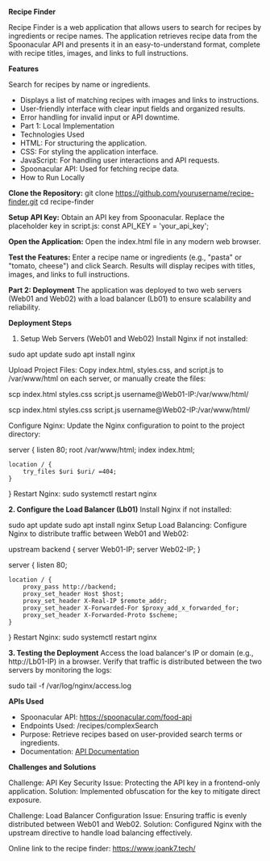 **Recipe Finder**

Recipe Finder is a web application that allows users to search for recipes by ingredients or recipe names. The application retrieves recipe data from the Spoonacular API and presents it in an easy-to-understand format, complete with recipe titles, images, and links to full instructions.

**Features**

Search for recipes by name or ingredients.
- Displays a list of matching recipes with images and links to instructions.
- User-friendly interface with clear input fields and organized results.
- Error handling for invalid input or API downtime.
- Part 1: Local Implementation
- Technologies Used
- HTML: For structuring the application.
- CSS: For styling the application interface.
- JavaScript: For handling user interactions and API requests.
- Spoonacular API: Used for fetching recipe data.
- How to Run Locally

**Clone the Repository:**
git clone https://github.com/yourusername/recipe-finder.git
cd recipe-finder

**Setup API Key:**
Obtain an API key from Spoonacular.
Replace the placeholder key in script.js:
const API_KEY = 'your_api_key';

**Open the Application:**
Open the index.html file in any modern web browser.

**Test the Features:**
Enter a recipe name or ingredients (e.g., "pasta" or "tomato, cheese") and click Search.
Results will display recipes with titles, images, and links to full instructions.

**Part 2: Deployment**
The application was deployed to two web servers (Web01 and Web02) with a load balancer (Lb01) to ensure scalability and reliability.

**Deployment Steps**
1. Setup Web Servers (Web01 and Web02)
Install Nginx if not installed:

sudo apt update
sudo apt install nginx

Upload Project Files: Copy index.html, styles.css, and script.js to /var/www/html on each server, or manually create the files:

scp index.html styles.css script.js username@Web01-IP:/var/www/html/

scp index.html styles.css script.js username@Web02-IP:/var/www/html/

Configure Nginx: Update the Nginx configuration to point to the project directory:

server {
    listen 80;
    root /var/www/html;
    index index.html;

    location / {
        try_files $uri $uri/ =404;
    }
}
Restart Nginx:
sudo systemctl restart nginx

**2. Configure the Load Balancer (Lb01)**
Install Nginx if not installed:

sudo apt update
sudo apt install nginx
Setup Load Balancing: Configure Nginx to distribute traffic between Web01 and Web02:

upstream backend {
    server Web01-IP;
    server Web02-IP;
}

server {
    listen 80;

    location / {
        proxy_pass http://backend;
        proxy_set_header Host $host;
        proxy_set_header X-Real-IP $remote_addr;
        proxy_set_header X-Forwarded-For $proxy_add_x_forwarded_for;
        proxy_set_header X-Forwarded-Proto $scheme;
    }
}
Restart Nginx:
sudo systemctl restart nginx

**3. Testing the Deployment**
Access the load balancer's IP or domain (e.g., http://Lb01-IP) in a browser.
Verify that traffic is distributed between the two servers by monitoring the logs:

sudo tail -f /var/log/nginx/access.log

**APIs Used**
- Spoonacular API: https://spoonacular.com/food-api
- Endpoints Used: /recipes/complexSearch
- Purpose: Retrieve recipes based on user-provided search terms or ingredients.
- Documentation: [API Documentation](https://spoonacular.com/food-api/docs)

**Challenges and Solutions**

Challenge: API Key Security
Issue: Protecting the API key in a frontend-only application.
Solution: Implemented obfuscation for the key to mitigate direct exposure.

Challenge: Load Balancer Configuration
Issue: Ensuring traffic is evenly distributed between Web01 and Web02.
Solution: Configured Nginx with the upstream directive to handle load balancing effectively.

Online link to the recipe finder: https://www.joank7.tech/
